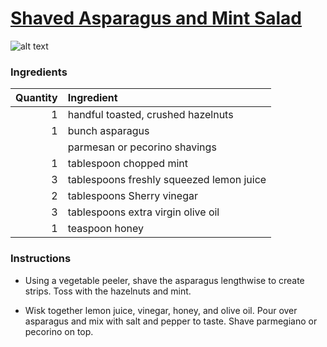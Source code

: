 # [Shaved Asparagus and Mint Salad](http://food52.com/recipes/11674-shaved-asparagus-and-mint-salad)
![alt text](https://images.food52.com/vERXnzbPzaQoa2tNquzsbZQ9ZvM=/753x502/925e3503-4000-4d5d-8a92-6a059fe04b36--051611F_326.JPG)
### Ingredients
|Quantity|Ingredient|
----------:|:-------
|1|handful toasted, crushed hazelnuts|
|1|bunch asparagus|
||parmesan or pecorino shavings|
|1|tablespoon chopped mint|
|3|tablespoons freshly squeezed lemon juice|
|2|tablespoons Sherry vinegar|
|3|tablespoons extra virgin olive oil|
|1|teaspoon honey|

### Instructions

* Using a vegetable peeler, shave the asparagus lengthwise to create strips. Toss with the hazelnuts and mint.

* Wisk together lemon juice, vinegar, honey, and olive oil. Pour over asparagus and mix with salt and pepper to taste. Shave parmegiano or pecorino on top.